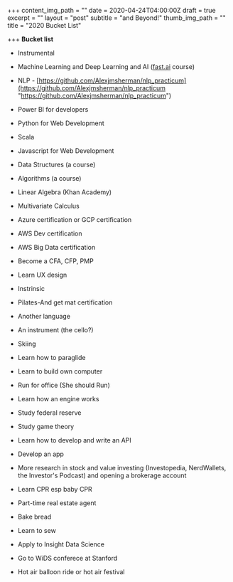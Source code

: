 +++
content_img_path = ""
date = 2020-04-24T04:00:00Z
draft = true
excerpt = ""
layout = "post"
subtitle = "and Beyond!"
thumb_img_path = ""
title = "2020 Bucket List"

+++
**Bucket list**

* Instrumental


* Machine Learning and Deep Learning and AI ([fast.ai](http://fast.ai) course)
* NLP - [https://github.com/Alexjmsherman/nlp_practicum](https://github.com/Alexjmsherman/nlp_practicum "https://github.com/Alexjmsherman/nlp_practicum")
* Power BI for developers
* Python for Web Development
* Scala
* Javascript for Web Development
* Data Structures (a course)
* Algorithms (a course)
* Linear Algebra (Khan Academy)
* Multivariate Calculus
* Azure certification or GCP certification
* AWS Dev certification
* AWS Big Data certification
* Become a CFA, CFP, PMP
* Learn UX design


* Instrinsic


* Pilates-And get mat certification
* Another language
* An instrument (the cello?)
* Skiing
* Learn how to paraglide
* Learn to build own computer
* Run for office (She should Run)
* Learn how an engine works
* Study federal reserve
* Study game theory
* Learn how to develop and write an API
* Develop an app
* More research in stock and value investing (Investopedia, NerdWallets, the Investor's Podcast) and opening a brokerage account
* Learn CPR esp baby CPR
* Part-time real estate agent
* Bake bread
* Learn to sew
* Apply to Insight Data Science
* Go to WiDS conferece at Stanford
* Hot air balloon ride or hot air festival
